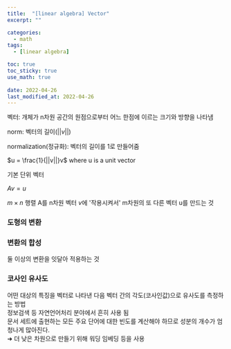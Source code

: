 ```yaml
---
title:  "[linear algebra] Vector"
excerpt: ""

categories:
  - math
tags:
  - [linear algebra]

toc: true
toc_sticky: true
use_math: true
 
date: 2022-04-26
last_modified_at: 2022-04-26
---
```

벡터: 개체가 n차원 공간의 원점으로부터 어느 한점에 이르는 크기와 방향을 나타냄

norm: 벡터의 길이($||v||$)

normalization(정규화): 벡터의 길이를 1로 만들어줌

$u = \frac{1}{||v||}v$ where u is a unit vector

기본 단위 벡터

$Av=u$

$m \times n$ 행렬 A를 n차원 벡터 $v$에 '작용시켜서' m차원의 또 다른 벡터 u를 만드는 것

### 도형의 변환

### 변환의 합성

둘 이상의 변환을 잇달아 적용하는 것

### 코사인 유사도

어떤 대상의 특징을 벡터로 나타낸 다음 벡터 간의 각도(코사인값)으로 유사도를 측정하는 방법  
정보검색 등 자연언어처리 분야에서 흔히 사용 됨  
문서 세트에 출현하는 모든 주요 단어에 대한 빈도를 계산해야 하므로 성분의 개수가 엄청나게 많아진다.  
➜ 더 낮은 차원으로 만들기 위해 워딩 임베딩 등을 사용
